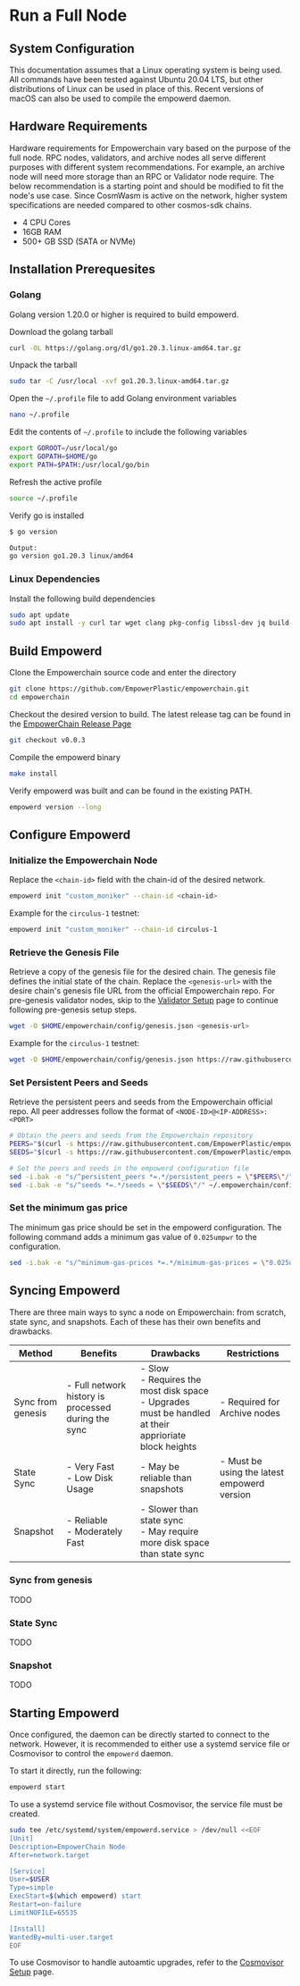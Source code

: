 # Run a Full Node

## System Configuration
This documentation assumes that a Linux operating system is being used. All commands have been tested against Ubuntu 20.04 LTS, but other distributions of Linux can be used in place of this. Recent versions of macOS can also be used to compile the empowerd daemon.

## Hardware Requirements
Hardware requirements for Empowerchain vary based on the purpose of the full node. RPC nodes, validators, and archive nodes all serve different purposes with different system recommendations. For example, an archive node will need more storage than an RPC or Validator node require. The below recommendation is a starting point and should be modified to fit the node's use case. Since CosmWasm is active on the network, higher system specifications are needed compared to other cosmos-sdk chains.

- 4 CPU Cores
- 16GB RAM
- 500+ GB SSD (SATA or NVMe)

## Installation Prerequesites

### Golang
Golang version 1.20.0 or higher is required to build empowerd.

Download the golang tarball

```bash
curl -OL https://golang.org/dl/go1.20.3.linux-amd64.tar.gz
```

Unpack the tarball

```bash
sudo tar -C /usr/local -xvf go1.20.3.linux-amd64.tar.gz
```

Open the `~/.profile` file to add Golang environment variables

```bash
nano ~/.profile
```

Edit the contents of `~/.profile` to include the following variables

```bash
export GOROOT=/usr/local/go
export GOPATH=$HOME/go
export PATH=$PATH:/usr/local/go/bin
```

Refresh the active profile

```bash
source ~/.profile
```

Verify go is installed

```bash
$ go version

Output:
go version go1.20.3 linux/amd64
```

### Linux Dependencies

Install the following build dependencies

```bash
sudo apt update
sudo apt install -y curl tar wget clang pkg-config libssl-dev jq build-essential bsdmainutils git make ncdu gcc git jq chrony liblz4-tool
```

## Build Empowerd

Clone the Empowerchain source code and enter the directory

```bash
git clone https://github.com/EmpowerPlastic/empowerchain.git
cd empowerchain
```

Checkout the desired version to build. The latest release tag can be found in the [EmpowerChain Release Page](https://github.com/EmpowerPlastic/empowerchain/releases/)

```bash
git checkout v0.0.3
```

Compile the empowerd binary

```bash
make install
```

Verify empowerd was built and can be found in the existing PATH.

```bash
empowerd version --long
```

## Configure Empowerd

### Initialize the Empowerchain Node

Replace the `<chain-id>` field with the chain-id of the desired network.

```bash
empowerd init "custom_moniker" --chain-id <chain-id>
```

Example for the `circulus-1` testnet:

```bash
empowerd init "custom_moniker" --chain-id circulus-1
```

### Retrieve the Genesis File

Retrieve a copy of the genesis file for the desired chain. The genesis file defines the initial state of the chain. Replace the `<genesis-url>` with the desire chain's genesis file URL from the official Empowerchain repo. For pre-genesis validator nodes, skip to the [Validator Setup](/validators/validator-setup) page to continue following pre-genesis setup steps.

```bash
wget -O $HOME/empowerchain/config/genesis.json <genesis-url>
```

Example for the `circulus-1` testnet:
```bash
wget -O $HOME/empowerchain/config/genesis.json https://raw.githubusercontent.com/EmpowerPlastic/empowerchain/main/testnets/circulus-1/genesis.json
```

### Set Persistent Peers and Seeds

Retrieve the persistent peers and seeds from the Empowerchain official repo. All peer addresses follow the format of `<NODE-ID>@<IP-ADDRESS>:<PORT>`

```bash
# Obtain the peers and seeds from the Empowerchain repository
PEERS="$(curl -s https://raw.githubusercontent.com/EmpowerPlastic/empowerchain/main/testnets/circulus-1/persistent_peers.txt)"
SEEDS="$(curl -s https://raw.githubusercontent.com/EmpowerPlastic/empowerchain/main/testnets/circulus-1/seeds.txt)"

# Set the peers and seeds in the empowerd configuration file
sed -i.bak -e "s/^persistent_peers *=.*/persistent_peers = \"$PEERS\"/" ~/.empowerchain/config/config.toml
sed -i.bak -e "s/^seeds *=.*/seeds = \"$SEEDS\"/" ~/.empowerchain/config/config.toml
```

### Set the minimum gas price

The minimum gas price should be set in the empowerd configuration. The following command adds a minimum gas value of `0.025umpwr` to the configuration.

```bash
sed -i.bak -e "s/^minimum-gas-prices *=.*/minimum-gas-prices = \"0.025umpwr\"/" $HOME/.empowerchain/config/app.toml
```

## Syncing Empowerd
There are three main ways to sync a node on Empowerchain: from scratch, state sync, and snapshots. Each of these has their own benefits and drawbacks.

| Method            	| Benefits                                          	| Drawbacks                                                                                           	| Restrictions                              	|
|-------------------	|---------------------------------------------------	|-----------------------------------------------------------------------------------------------------	|-------------------------------------------	|
| Sync from genesis 	| - Full network history is processed during the sync 	| - Slow<br>- Requires the most disk space<br>- Upgrades must be handled at their apprioriate block heights 	| - Required for Archive nodes                	|
| State Sync        	| - Very Fast<br>- Low Disk Usage                       	| - May be reliable than snapshots                                                                        	| - Must be using the latest empowerd version 	|
| Snapshot          	| - Reliable<br>- Moderately Fast                       	| - Slower than state sync<br>- May require more disk space than state sync                               	|                                           	|

### Sync from genesis

TODO

### State Sync

TODO

### Snapshot

TODO

## Starting Empowerd

Once configured, the daemon can be directly started to connect to the network. However, it is recommended to either use a systemd service file or Cosmovisor to control the `empowerd` daemon.

To start it directly, run the following:

```bash
empowerd start
```

To use a systemd service file without Cosmovisor, the service file must be created. 

```bash
sudo tee /etc/systemd/system/empowerd.service > /dev/null <<EOF
[Unit]
Description=EmpowerChain Node
After=network.target

[Service]
User=$USER
Type=simple
ExecStart=$(which empowerd) start
Restart=on-failure
LimitNOFILE=65535

[Install]
WantedBy=multi-user.target
EOF
```

To use Cosmovisor to handle autoamtic upgrades, refer to the [Cosmovisor Setup](/validators/cosmovisor-setup) page.